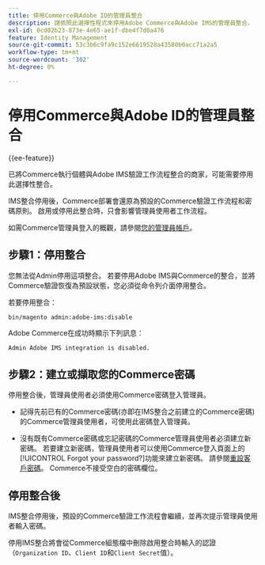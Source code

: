 ```yaml
---
title: 停用Commerce與Adobe ID的管理員整合
description: 請依照此選擇性程式來停用Adobe Commerce與Adobe IMS的管理員整合。
exl-id: 0cd02b23-873e-4e65-ae1f-dbe4f7d0a476
feature: Identity Management
source-git-commit: 53c3b6c9fa9c152e6619528a43580b0acc71a2a5
workflow-type: tm+mt
source-wordcount: '302'
ht-degree: 0%

---
```


# 停用Commerce與Adobe ID的管理員整合

{{ee-feature}}

已將Commerce執行個體與Adobe IMS驗證工作流程整合的商家，可能需要停用此選擇性整合。

IMS整合停用後，Commerce部署會還原為預設的Commerce驗證工作流程和密碼原則。 啟用或停用此整合時，只會影響管理員使用者工作流程。

如需Commerce管理員登入的概觀，請參閱[您的管理員帳戶](https://experienceleague.adobe.com/docs/commerce-admin/start/admin/admin-signin.html)。

## 步驟1：停用整合

您無法從Admin停用這項整合。 若要停用Adobe IMS與Commerce的整合，並將Commerce驗證恢復為預設狀態，您必須從命令列介面停用整合。

若要停用整合：

```bash
bin/magento admin:adobe-ims:disable
```

Adobe Commerce在成功時顯示下列訊息：

```
Admin Adobe IMS integration is disabled.
```

## 步驟2：建立或擷取您的Commerce密碼

停用整合後，管理員使用者必須使用Commerce密碼登入管理員。

* 記得先前已有的Commerce密碼(亦即在IMS整合之前建立的Commerce密碼)的Commerce管理員使用者，可使用此密碼登入管理員。

* 沒有既有Commerce密碼或忘記密碼的Commerce管理員使用者必須建立新密碼。 若要建立新密碼，管理員使用者可以使用Commerce登入頁面上的[!UICONTROL Forgot your password?]功能來建立新密碼。 請參閱[重設客戶密碼](https://experienceleague.adobe.com/docs/commerce-admin/customers/customer-accounts/configure/password-reset.html)。 Commerce不接受空白的密碼欄位。

## 停用整合後

IMS整合停用後，預設的Commerce驗證工作流程會繼續，並再次提示管理員使用者輸入密碼。

停用IMS整合將會從Commerce組態檔中刪除啟用整合時輸入的認證（`Organization ID`、`Client ID`和`Client Secret`值）。
